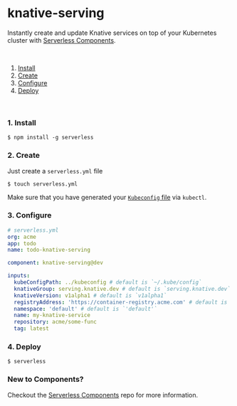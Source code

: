 # knative-serving

Instantly create and update Knative services on top of your Kubernetes cluster with [Serverless Components](https://github.com/serverless/components).

&nbsp;

1. [Install](#1-install)
2. [Create](#2-create)
3. [Configure](#3-configure)
4. [Deploy](#4-deploy)

&nbsp;

### 1. Install

```console
$ npm install -g serverless
```

### 2. Create

Just create a `serverless.yml` file

```console
$ touch serverless.yml
```

Make sure that you have generated your [`Kubeconfig` file](https://rancher.com/docs/rancher/v2.x/en/cluster-admin/kubeconfig/) via `kubectl`.

### 3. Configure

```yml
# serverless.yml
org: acme
app: todo
name: todo-knative-serving

component: knative-serving@dev

inputs:
  kubeConfigPath: ../kubeconfig # default is `~/.kube/config`
  knativeGroup: serving.knative.dev # default is `serving.knative.dev`
  knativeVersion: v1alpha1 # default is `v1alpha1`
  registryAddress: 'https://container-registry.acme.com' # default is `'https://index.docker.io/v1'`
  namespace: 'default' # default is `'default'`
  name: my-knative-service
  repository: acme/some-func
  tag: latest
```

### 4. Deploy

```console
$ serverless
```

### New to Components?

Checkout the [Serverless Components](https://github.com/serverless/components) repo for more information.
